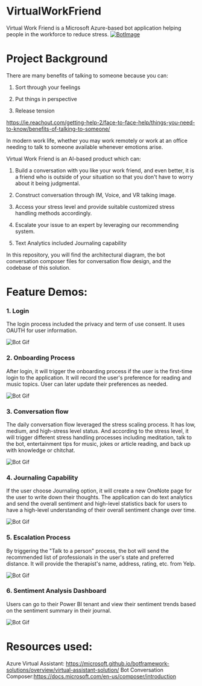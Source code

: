 # VirtualWorkFriend
Virtual Work Friend is a Microsoft Azure-based bot application helping people in the workforce to reduce stress.
[![BotImage](https://virtualworkfriendbotz7sw.blob.core.windows.net/images/Bot.png)](https://virtualworkfriend.azurewebsites.net)

# Project Background
There are many benefits of talking to someone because you can:

1. Sort through your feelings

2. Put things in perspective

3. Release tension

https://ie.reachout.com/getting-help-2/face-to-face-help/things-you-need-to-know/benefits-of-talking-to-someone/

In modern work life, whether you may work remotely or work at an office needing to talk to someone available whenever emotions arise.

Virtual Work Friend is an AI-based product which can:

1. Build a conversation with you like your work friend, and even better, it is a friend who is outside of your situation so that you don't have to worry about it being judgmental.
    
2. Construct conversation through IM, Voice, and VR talking image.

3. Access your stress level and provide suitable customized stress handling methods accordingly.

4. Escalate your issue to an expert by leveraging our recommending system.

5. Text Analytics included Journaling capability

In this repository, you will find the architectural diagram, the bot conversation composer files for conversation flow design, and the codebase of this solution. 

# Feature Demos:
### 1. Login 
The login process included the privacy and term of use consent. It uses OAUTH for user information. 

![Bot Gif](/GIF/Login.gif)

### 2. Onboarding Process
After login, it will trigger the onboarding process if the user is the first-time login to the application. It will record the user's preference for reading and music topics. User can later update their preferences as needed.

![Bot Gif](/GIF/Onboarding.gif)

### 3. Conversation flow
The daily conversation flow leveraged the stress scaling process. It has low, medium, and high-stress level status. And according to the stress level, it will trigger different stress handling processes including meditation, talk to the bot, entertainment tips for music, jokes or article reading, and back up with knowledge or chitchat.

![Bot Gif](/GIF/DailyConversation.gif)

### 4. Journaling Capability
If the user choose Journaling option, it will create a new OneNote page for the user to write down their thoughts. The application can do text analytics and send the overall sentiment and high-level statistics back for users to have a high-level understanding of their overall sentiment change over time. 

![Bot Gif](/GIF/Journaling.gif)

### 5. Escalation Process
By triggering the "Talk to a person" process, the bot will send the recommended list of professionals in the user's state and preferred distance. It will provide the therapist's name, address, rating, etc. from Yelp.

![Bot Gif](/GIF/Escalation.gif)

### 6. Sentiment Analysis Dashboard
Users can go to their Power BI tenant and view their sentiment trends based on the sentiment summary in their journal.


![Bot Gif](/GIF/SentimentDashboard.gif)

# Resources used:
Azure Virtual Assistant: https://microsoft.github.io/botframework-solutions/overview/virtual-assistant-solution/
Bot Conversation Composer:https://docs.microsoft.com/en-us/composer/introduction
